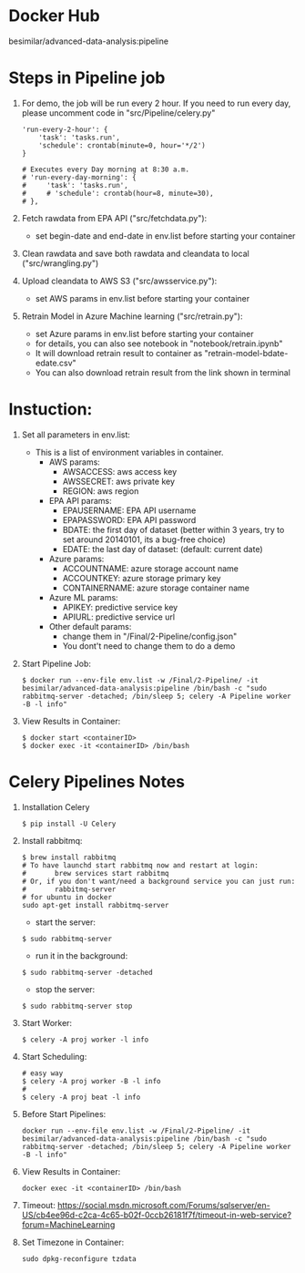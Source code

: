 # Docker Hub
besimilar/advanced-data-analysis:pipeline

# Steps in Pipeline job
1. For demo, the job will be run every 2 hour. If you need to run every day, please uncomment code in "src/Pipeline/celery.py" 
	```
	'run-every-2-hour': {
        'task': 'tasks.run',
        'schedule': crontab(minute=0, hour='*/2')
    }

	# Executes every Day morning at 8:30 a.m.
    # 'run-every-day-morning': {
    #     'task': 'tasks.run',
    #     # 'schedule': crontab(hour=8, minute=30),
    # },
	```

2. Fetch rawdata from EPA API ("src/fetchdata.py"):
	* set begin-date and end-date in env.list before starting your container

3. Clean rawdata and save both rawdata and cleandata to local ("src/wrangling.py")

4. Upload cleandata to AWS S3 ("src/awsservice.py"):
	* set AWS params in env.list before starting your container

5. Retrain Model in Azure Machine learning ("src/retrain.py"):
	* set Azure params in env.list before starting your container
	* for details, you can also see notebook in "notebook/retrain.ipynb"
	* It will download retrain result to container as "retrain-model-bdate-edate.csv"
	* You can also download retrain result from the link shown in terminal

# Instuction:
1. Set all parameters in env.list: 
	* This is a list of environment variables in container.
		* AWS params: 
			* AWSACCESS: aws access key
			* AWSSECRET: aws private key
			* REGION: aws region
		* EPA API params: 
			* EPAUSERNAME: EPA API username
			* EPAPASSWORD: EPA API password
			* BDATE: the first day of dataset (better within 3 years, try to set around 20140101, its a bug-free choice)
			* EDATE: the last day of dataset: (default: current date)
		* Azure params:
			* ACCOUNTNAME: azure storage account name
			* ACCOUNTKEY: azure storage primary key
			* CONTAINERNAME: azure storage container name
		* Azure ML params:
			* APIKEY: predictive service key
			* APIURL: predictive service url
		* Other default params:
			* change them in "/Final/2-Pipeline/config.json"
			* You dont't need to change them to do a demo

2. Start Pipeline Job:
	```
	$ docker run --env-file env.list -w /Final/2-Pipeline/ -it besimilar/advanced-data-analysis:pipeline /bin/bash -c "sudo rabbitmq-server -detached; /bin/sleep 5; celery -A Pipeline worker -B -l info"
	```
3. View Results in Container:
	```
	$ docker start <containerID>
	$ docker exec -it <containerID> /bin/bash
	```

# Celery Pipelines Notes
1. Installation Celery
	```
	$ pip install -U Celery
	```
2. Install rabbitmq:
	```
	$ brew install rabbitmq
	# To have launchd start rabbitmq now and restart at login:
 	#  		brew services start rabbitmq
	# Or, if you don't want/need a background service you can just run:
 	#  		rabbitmq-server
 	# for ubuntu in docker
 	sudo apt-get install rabbitmq-server
	```

	* start the server:
	```
	$ sudo rabbitmq-server
	```
	* run it in the background:
	```
	$ sudo rabbitmq-server -detached
	```
	* stop the server:
	```
	$ sudo rabbitmq-server stop
	```
3. Start Worker:
	```
	$ celery -A proj worker -l info
	```
4. Start Scheduling:
	```
	# easy way
	$ celery -A proj worker -B -l info
	#
	$ celery -A proj beat -l info
	```

5. Before Start Pipelines: 
	```
	docker run --env-file env.list -w /Final/2-Pipeline/ -it besimilar/advanced-data-analysis:pipeline /bin/bash -c "sudo rabbitmq-server -detached; /bin/sleep 5; celery -A Pipeline worker -B -l info"  
	```

6. View Results in Container:
	```
	docker exec -it <containerID> /bin/bash
	```

7. Timeout: https://social.msdn.microsoft.com/Forums/sqlserver/en-US/cb4ee96d-c2ca-4c65-b02f-0ccb26181f7f/timeout-in-web-service?forum=MachineLearning

8. Set Timezone in Container:
	```
	sudo dpkg-reconfigure tzdata
	```
